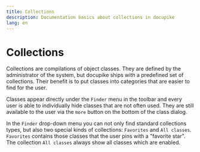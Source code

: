 ```yaml
---
title: Collections
description: Documentation basics about collections in docupike
lang: en
---
```


# Collections

Collections are compilations of object classes. They are defined by the administrator of the system, but docupike ships with a predefined set of collections. Their benefit is to put classes into categories that are easier to find for the user.

Classes appear directly under the `Finder` menu in the toolbar and every user is able to individually hide classes that are not often used. They are still available to the user via the `more` button on the bottom of the class dialog.

In the `Finder` drop-down menu you can not only find standard collections types, but also two special kinds of collections: `Favorites` and `All classes`. `Favorites` contains those classes that the user pins with a "favorite star". The collection `All classes` always show all classes which are enabled.
